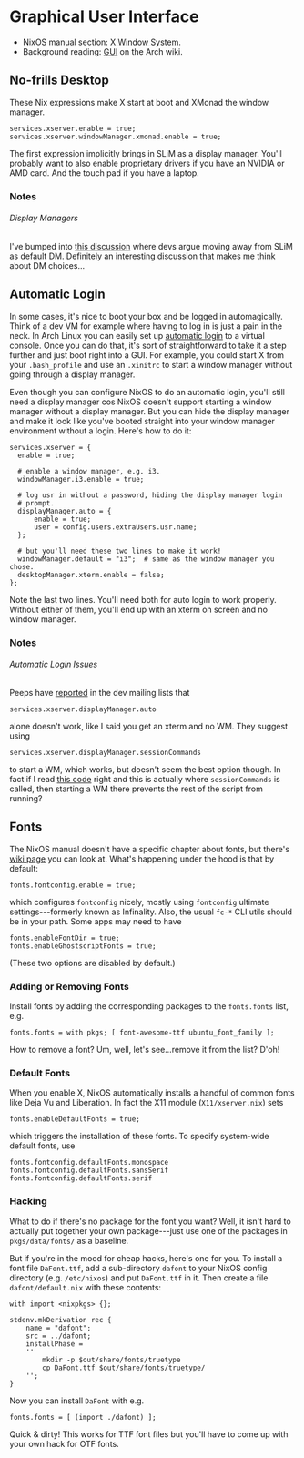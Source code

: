 Graphical User Interface
========================

* NixOS manual section: [X Window System][nixos-man-x].
* Background reading: [GUI][arch-gui] on the Arch wiki.


No-frills Desktop
-----------------
These Nix expressions make X start at boot and XMonad the window manager.

    services.xserver.enable = true;
    services.xserver.windowManager.xmonad.enable = true;

The first expression implicitly brings in SLiM as a display manager.
You'll probably want to also enable proprietary drivers if you have
an NVIDIA or AMD card. And the touch pad if you have a laptop.

### Notes
###### Display Managers
I've bumped into [this discussion][nixos-dev-dm] where devs argue moving
away from SLiM as default DM. Definitely an interesting discussion that
makes me think about DM choices...


Automatic Login
---------------
In some cases, it's nice to boot your box and be logged in automagically.
Think of a dev VM for example where having to log in is just a pain in
the neck. In Arch Linux you can easily set up [automatic login][arch-auto-login]
to a virtual console. Once you can do that, it's sort of straightforward
to take it a step further and just boot right into a GUI. For example,
you could start X from your `.bash_profile` and use an `.xinitrc` to
start a window manager without going through a display manager.

Even though you can configure NixOS to do an automatic login, you'll still
need a display manager cos NixOS doesn't support starting a window manager
without a display manager. But you can hide the display manager and make it
look like you've booted straight into your window manager environment
without a login. Here's how to do it:


    services.xserver = {
      enable = true;

      # enable a window manager, e.g. i3.
      windowManager.i3.enable = true;

      # log usr in without a password, hiding the display manager login
      # prompt.
      displayManager.auto = {
          enable = true;
          user = config.users.extraUsers.usr.name;
      };

      # but you'll need these two lines to make it work!
      windowManager.default = "i3";  # same as the window manager you chose.
      desktopManager.xterm.enable = false;
    };

Note the last two lines. You'll need both for auto login to work properly.
Without either of them, you'll end up with an xterm on screen and no window
manager.

### Notes
###### Automatic Login Issues
Peeps have [reported][nix-dev-auto-login] in the dev mailing lists that

    services.xserver.displayManager.auto

alone doesn't work, like I said you get an xterm and no WM. They suggest
using

    services.xserver.displayManager.sessionCommands

to start a WM, which works, but doesn't seem the best option though.
In fact if I read [this code][nixos-code] right and this is actually
where `sessionCommands` is called, then starting a WM there prevents
the rest of the script from running?


Fonts
-----
The NixOS manual doesn't have a specific chapter about fonts, but there's
[wiki page][nixos-fonts] you can look at. What's happening under the hood
is that by default:

    fonts.fontconfig.enable = true;
    
which configures `fontconfig` nicely, mostly using `fontconfig` ultimate
settings---formerly known as Infinality. Also, the usual `fc-*` CLI utils
should be in your path. Some apps may need to have

    fonts.enableFontDir = true;
    fonts.enableGhostscriptFonts = true;

(These two options are disabled by default.)

### Adding or Removing Fonts
Install fonts by adding the corresponding packages to the `fonts.fonts`
list, e.g.

    fonts.fonts = with pkgs; [ font-awesome-ttf ubuntu_font_family ];

How to remove a font? Um, well, let's see...remove it from the list? D'oh!

### Default Fonts
When you enable X, NixOS automatically installs a handful of common fonts
like Deja Vu and Liberation. In fact the X11 module (`X11/xserver.nix`)
sets

    fonts.enableDefaultFonts = true;

which triggers the installation of these fonts. To specify system-wide
default fonts, use

    fonts.fontconfig.defaultFonts.monospace
    fonts.fontconfig.defaultFonts.sansSerif
    fonts.fontconfig.defaultFonts.serif

### Hacking
What to do if there's no package for the font you want? Well, it isn't
hard to actually put together your own package---just use one of the
packages in `pkgs/data/fonts/` as a baseline.

But if you're in the mood for cheap hacks, here's one for you. To install
a font file `DaFont.ttf`, add a sub-directory `dafont` to your NixOS config
directory (e.g. `/etc/nixos`) and put `DaFont.ttf` in it. Then create a
file `dafont/default.nix` with these contents:

    with import <nixpkgs> {};

    stdenv.mkDerivation rec {
        name = "dafont";
        src = ../dafont;
        installPhase =
        ''
            mkdir -p $out/share/fonts/truetype
            cp DaFont.ttf $out/share/fonts/truetype/
        '';
    }

Now you can install `DaFont` with e.g.

    fonts.fonts = [ (import ./dafont) ];

Quick & dirty! This works for TTF font files but you'll have to come up
with your own hack for OTF fonts.




[arch-auto-login]: https://wiki.archlinux.org/index.php/Getty#Automatic_login_to_virtual_console
    "getty - Automatic Login to Virtual Console"
[arch-gui]: https://wiki.archlinux.org/index.php/General_recommendations#Graphical_user_interface
    "Graphical User Interface"
[nixos-code]: https://github.com/NixOS/nixpkgs/blob/release-16.09/nixos/modules/services/x11/display-managers/default.nix#L94
    "NixOS code"
[nix-dev-auto-login]: http://lists.science.uu.nl/pipermail/nix-dev/2015-June/017493.html
    "[Nix-dev] services.xserver.displayManager.auto does not work"
[nixos-dev-dm]: https://github.com/NixOS/nixpkgs/issues/12516
    "Proposal: Change the default display manager"
[nixos-fonts]: https://nixos.org/wiki/Fonts
    "Fonts"
[nixos-man-x]: https://nixos.org/nixos/manual/index.html#sec-x11
    "X Window System"
